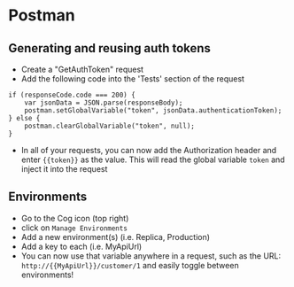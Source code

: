 # Postman

## Generating and reusing auth tokens

- Create a "GetAuthToken" request
- Add the following code into the 'Tests' section of the request

```
if (responseCode.code === 200) {
    var jsonData = JSON.parse(responseBody);
    postman.setGlobalVariable("token", jsonData.authenticationToken);
} else {
    postman.clearGlobalVariable("token", null);
}
```

- In all of your requests, you can now add the Authorization header and enter `{{token}}` as the value. This will read the global variable `token` and inject it into the request


## Environments

- Go to the Cog icon (top right)
- click on `Manage Environments`
- Add a new environment(s) (i.e. Replica, Production) 
- Add a key to each (i.e. MyApiUrl)
- You can now use that variable anywhere in a request, such as the URL: `http://{{MyApiUrl}}/customer/1` and easily toggle between environments!
